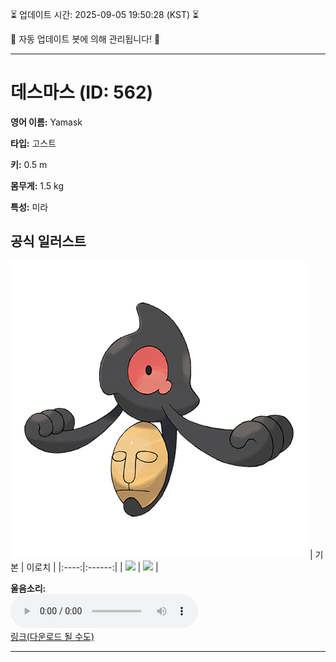 
⏳ 업데이트 시간: 2025-09-05 19:50:28 (KST) ⏳

🤖 자동 업데이트 봇에 의해 관리됩니다! 🤖

---

# 데스마스 (ID: 562)
**영어 이름:** Yamask

**타입:** 고스트

**키:** 0.5 m

**몸무게:** 1.5 kg

**특성:** 미라

## 공식 일러스트
![](https://raw.githubusercontent.com/PokeAPI/sprites/master/sprites/pokemon/other/official-artwork/562.png)
| 기본 | 이로치 |
|:----:|:------:|
| <img src="http://play.pokemonshowdown.com/sprites/ani/yamask.gif" width="200"> | <img src="http://play.pokemonshowdown.com/sprites/ani-shiny/yamask.gif" width="200"> |

**울음소리:**<br><audio controls src="https://raw.githubusercontent.com/PokeAPI/cries/main/cries/pokemon/latest/562.ogg"></audio><br> [링크(다운로드 될 수도)](https://raw.githubusercontent.com/PokeAPI/cries/main/cries/pokemon/latest/562.ogg)


---
